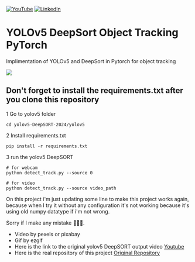 [![YouTube][youtube-shield]][youtube-url]
[![LinkedIn][linkedin-shield]][linkedin-url]

# YOLOv5 DeepSort Object Tracking PyTorch
 Implimentation of YOLOv5 and DeepSort in Pytorch for object tracking
 
 ![](result.gif)

## Don't forget to install the requirements.txt after you clone this repository
1 Go to yolov5 folder
~~~
cd yolov5-DeepSORT-2024/yolov5
~~~

2 Install requirements.txt
~~~
pip install -r requirements.txt
~~~

3 run the yolov5 DeepSORT
~~~
# for webcam
python detect_track.py --source 0

# for video
python detect_track.py --source video_path
~~~

On this project i'm just updating some line to make this project works again, because when I try it without any configuration it's not working because it's using old numpy datatype if i'm not wrong.

Sorry if I make any mistake 🙏🙏🙏.

- Video by pexels or pixabay
- Gif by ezgif
- Here is the link to the original yolov5 DeepSORT output video [Youtube](https://youtu.be/zuoxUaRC3l8)
- Here is the real repository of this project [Original Repository](https://github.com/anil2k/YOLOv5-DeepSort-Object-Tracking-PyTorch?tab=readme-ov-file)

[youtube-shield]: https://img.shields.io/badge/-youtube-black.svg?style=for-the-badge&logo=youtube&colorR=555
[youtube-url]: https://www.youtube.com/channel/UC8pztyZ8bYiflGMKGcLdAGw
[linkedin-shield]: https://img.shields.io/badge/-LinkedIn-black.svg?style=for-the-badge&logo=linkedin&colorB=555
[linkedin-url]:  https://linkedin.com/in/anil2kk
